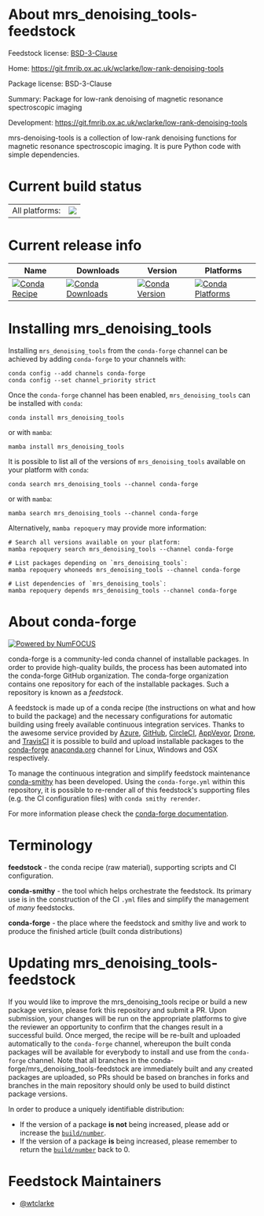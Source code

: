 About mrs_denoising_tools-feedstock
===================================

Feedstock license: [BSD-3-Clause](https://github.com/conda-forge/mrs_denoising_tools-feedstock/blob/main/LICENSE.txt)

Home: https://git.fmrib.ox.ac.uk/wclarke/low-rank-denoising-tools

Package license: BSD-3-Clause

Summary: Package for low-rank denoising of magnetic resonance spectroscopic imaging

Development: https://git.fmrib.ox.ac.uk/wclarke/low-rank-denoising-tools

mrs-denoising-tools is a collection of low-rank denoising functions for
magnetic resonance spectroscopic imaging.
It is pure Python code with simple dependencies.


Current build status
====================


<table><tr><td>All platforms:</td>
    <td>
      <a href="https://dev.azure.com/conda-forge/feedstock-builds/_build/latest?definitionId=12305&branchName=main">
        <img src="https://dev.azure.com/conda-forge/feedstock-builds/_apis/build/status/mrs_denoising_tools-feedstock?branchName=main">
      </a>
    </td>
  </tr>
</table>

Current release info
====================

| Name | Downloads | Version | Platforms |
| --- | --- | --- | --- |
| [![Conda Recipe](https://img.shields.io/badge/recipe-mrs_denoising_tools-green.svg)](https://anaconda.org/conda-forge/mrs_denoising_tools) | [![Conda Downloads](https://img.shields.io/conda/dn/conda-forge/mrs_denoising_tools.svg)](https://anaconda.org/conda-forge/mrs_denoising_tools) | [![Conda Version](https://img.shields.io/conda/vn/conda-forge/mrs_denoising_tools.svg)](https://anaconda.org/conda-forge/mrs_denoising_tools) | [![Conda Platforms](https://img.shields.io/conda/pn/conda-forge/mrs_denoising_tools.svg)](https://anaconda.org/conda-forge/mrs_denoising_tools) |

Installing mrs_denoising_tools
==============================

Installing `mrs_denoising_tools` from the `conda-forge` channel can be achieved by adding `conda-forge` to your channels with:

```
conda config --add channels conda-forge
conda config --set channel_priority strict
```

Once the `conda-forge` channel has been enabled, `mrs_denoising_tools` can be installed with `conda`:

```
conda install mrs_denoising_tools
```

or with `mamba`:

```
mamba install mrs_denoising_tools
```

It is possible to list all of the versions of `mrs_denoising_tools` available on your platform with `conda`:

```
conda search mrs_denoising_tools --channel conda-forge
```

or with `mamba`:

```
mamba search mrs_denoising_tools --channel conda-forge
```

Alternatively, `mamba repoquery` may provide more information:

```
# Search all versions available on your platform:
mamba repoquery search mrs_denoising_tools --channel conda-forge

# List packages depending on `mrs_denoising_tools`:
mamba repoquery whoneeds mrs_denoising_tools --channel conda-forge

# List dependencies of `mrs_denoising_tools`:
mamba repoquery depends mrs_denoising_tools --channel conda-forge
```


About conda-forge
=================

[![Powered by
NumFOCUS](https://img.shields.io/badge/powered%20by-NumFOCUS-orange.svg?style=flat&colorA=E1523D&colorB=007D8A)](https://numfocus.org)

conda-forge is a community-led conda channel of installable packages.
In order to provide high-quality builds, the process has been automated into the
conda-forge GitHub organization. The conda-forge organization contains one repository
for each of the installable packages. Such a repository is known as a *feedstock*.

A feedstock is made up of a conda recipe (the instructions on what and how to build
the package) and the necessary configurations for automatic building using freely
available continuous integration services. Thanks to the awesome service provided by
[Azure](https://azure.microsoft.com/en-us/services/devops/), [GitHub](https://github.com/),
[CircleCI](https://circleci.com/), [AppVeyor](https://www.appveyor.com/),
[Drone](https://cloud.drone.io/welcome), and [TravisCI](https://travis-ci.com/)
it is possible to build and upload installable packages to the
[conda-forge](https://anaconda.org/conda-forge) [anaconda.org](https://anaconda.org/)
channel for Linux, Windows and OSX respectively.

To manage the continuous integration and simplify feedstock maintenance
[conda-smithy](https://github.com/conda-forge/conda-smithy) has been developed.
Using the ``conda-forge.yml`` within this repository, it is possible to re-render all of
this feedstock's supporting files (e.g. the CI configuration files) with ``conda smithy rerender``.

For more information please check the [conda-forge documentation](https://conda-forge.org/docs/).

Terminology
===========

**feedstock** - the conda recipe (raw material), supporting scripts and CI configuration.

**conda-smithy** - the tool which helps orchestrate the feedstock.
                   Its primary use is in the construction of the CI ``.yml`` files
                   and simplify the management of *many* feedstocks.

**conda-forge** - the place where the feedstock and smithy live and work to
                  produce the finished article (built conda distributions)


Updating mrs_denoising_tools-feedstock
======================================

If you would like to improve the mrs_denoising_tools recipe or build a new
package version, please fork this repository and submit a PR. Upon submission,
your changes will be run on the appropriate platforms to give the reviewer an
opportunity to confirm that the changes result in a successful build. Once
merged, the recipe will be re-built and uploaded automatically to the
`conda-forge` channel, whereupon the built conda packages will be available for
everybody to install and use from the `conda-forge` channel.
Note that all branches in the conda-forge/mrs_denoising_tools-feedstock are
immediately built and any created packages are uploaded, so PRs should be based
on branches in forks and branches in the main repository should only be used to
build distinct package versions.

In order to produce a uniquely identifiable distribution:
 * If the version of a package **is not** being increased, please add or increase
   the [``build/number``](https://docs.conda.io/projects/conda-build/en/latest/resources/define-metadata.html#build-number-and-string).
 * If the version of a package **is** being increased, please remember to return
   the [``build/number``](https://docs.conda.io/projects/conda-build/en/latest/resources/define-metadata.html#build-number-and-string)
   back to 0.

Feedstock Maintainers
=====================

* [@wtclarke](https://github.com/wtclarke/)

